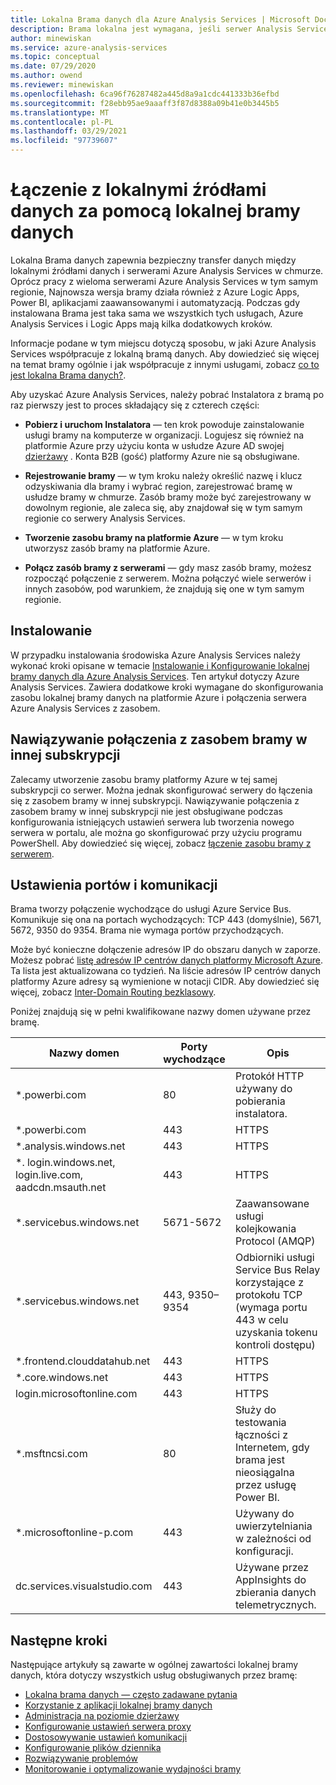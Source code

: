 ```yaml
---
title: Lokalna Brama danych dla Azure Analysis Services | Microsoft Docs
description: Brama lokalna jest wymagana, jeśli serwer Analysis Services na platformie Azure będzie łączył się z lokalnymi źródłami danych.
author: minewiskan
ms.service: azure-analysis-services
ms.topic: conceptual
ms.date: 07/29/2020
ms.author: owend
ms.reviewer: minewiskan
ms.openlocfilehash: 6ca96f76287482a445d8a9a1cdc441333b36efbd
ms.sourcegitcommit: f28ebb95ae9aaaff3f87d8388a09b41e0b3445b5
ms.translationtype: MT
ms.contentlocale: pl-PL
ms.lasthandoff: 03/29/2021
ms.locfileid: "97739607"
---
```

# <a name="connecting-to-on-premises-data-sources-with-on-premises-data-gateway"></a>Łączenie z lokalnymi źródłami danych za pomocą lokalnej bramy danych

Lokalna Brama danych zapewnia bezpieczny transfer danych między lokalnymi źródłami danych i serwerami Azure Analysis Services w chmurze. Oprócz pracy z wieloma serwerami Azure Analysis Services w tym samym regionie, Najnowsza wersja bramy działa również z Azure Logic Apps, Power BI, aplikacjami zaawansowanymi i automatyzacją. Podczas gdy instalowana Brama jest taka sama we wszystkich tych usługach, Azure Analysis Services i Logic Apps mają kilka dodatkowych kroków.

Informacje podane w tym miejscu dotyczą sposobu, w jaki Azure Analysis Services współpracuje z lokalną bramą danych. Aby dowiedzieć się więcej na temat bramy ogólnie i jak współpracuje z innymi usługami, zobacz [co to jest lokalna Brama danych?](/data-integration/gateway/service-gateway-onprem).

Aby uzyskać Azure Analysis Services, należy pobrać Instalatora z bramą po raz pierwszy jest to proces składający się z czterech części:

- **Pobierz i uruchom Instalatora** — ten krok powoduje zainstalowanie usługi bramy na komputerze w organizacji. Logujesz się również na platformie Azure przy użyciu konta w usłudze Azure AD swojej [dzierżawy](/previous-versions/azure/azure-services/jj573650(v=azure.100)#what-is-an-azure-ad-tenant) . Konta B2B (gość) platformy Azure nie są obsługiwane.

- **Rejestrowanie bramy** — w tym kroku należy określić nazwę i klucz odzyskiwania dla bramy i wybrać region, zarejestrować bramę w usłudze bramy w chmurze. Zasób bramy może być zarejestrowany w dowolnym regionie, ale zaleca się, aby znajdował się w tym samym regionie co serwery Analysis Services. 

- **Tworzenie zasobu bramy na platformie Azure** — w tym kroku utworzysz zasób bramy na platformie Azure.

- **Połącz zasób bramy z serwerami** — gdy masz zasób bramy, możesz rozpocząć połączenie z serwerem. Można połączyć wiele serwerów i innych zasobów, pod warunkiem, że znajdują się one w tym samym regionie.

## <a name="installing"></a>Instalowanie

W przypadku instalowania środowiska Azure Analysis Services należy wykonać kroki opisane w temacie [Instalowanie i Konfigurowanie lokalnej bramy danych dla Azure Analysis Services](analysis-services-gateway-install.md). Ten artykuł dotyczy Azure Analysis Services. Zawiera dodatkowe kroki wymagane do skonfigurowania zasobu lokalnej bramy danych na platformie Azure i połączenia serwera Azure Analysis Services z zasobem.

## <a name="connecting-to-a-gateway-resource-in-a-different-subscription"></a>Nawiązywanie połączenia z zasobem bramy w innej subskrypcji

Zalecamy utworzenie zasobu bramy platformy Azure w tej samej subskrypcji co serwer. Można jednak skonfigurować serwery do łączenia się z zasobem bramy w innej subskrypcji. Nawiązywanie połączenia z zasobem bramy w innej subskrypcji nie jest obsługiwane podczas konfigurowania istniejących ustawień serwera lub tworzenia nowego serwera w portalu, ale można go skonfigurować przy użyciu programu PowerShell. Aby dowiedzieć się więcej, zobacz [łączenie zasobu bramy z serwerem](analysis-services-gateway-install.md#connect-gateway-resource-to-server).

## <a name="ports-and-communication-settings"></a>Ustawienia portów i komunikacji

Brama tworzy połączenie wychodzące do usługi Azure Service Bus. Komunikuje się ona na portach wychodzących: TCP 443 (domyślnie), 5671, 5672, 9350 do 9354.  Brama nie wymaga portów przychodzących.

Może być konieczne dołączenie adresów IP do obszaru danych w zaporze. Możesz pobrać [listę adresów IP centrów danych platformy Microsoft Azure](https://www.microsoft.com/download/details.aspx?id=56519). Ta lista jest aktualizowana co tydzień. Na liście adresów IP centrów danych platformy Azure adresy są wymienione w notacji CIDR. Aby dowiedzieć się więcej, zobacz [Inter-Domain Routing bezklasowy](https://en.wikipedia.org/wiki/Classless_Inter-Domain_Routing).

Poniżej znajdują się w pełni kwalifikowane nazwy domen używane przez bramę.

| Nazwy domen | Porty wychodzące | Opis |
| --- | --- | --- |
| *.powerbi.com |80 |Protokół HTTP używany do pobierania instalatora. |
| *.powerbi.com |443 |HTTPS |
| *.analysis.windows.net |443 |HTTPS |
| *. login.windows.net, login.live.com, aadcdn.msauth.net |443 |HTTPS |
| *.servicebus.windows.net |5671-5672 |Zaawansowane usługi kolejkowania Protocol (AMQP) |
| *.servicebus.windows.net |443, 9350–9354 |Odbiorniki usługi Service Bus Relay korzystające z protokołu TCP (wymaga portu 443 w celu uzyskania tokenu kontroli dostępu) |
| *.frontend.clouddatahub.net |443 |HTTPS |
| *.core.windows.net |443 |HTTPS |
| login.microsoftonline.com |443 |HTTPS |
| *.msftncsi.com |80 |Służy do testowania łączności z Internetem, gdy brama jest nieosiągalna przez usługę Power BI. |
| *.microsoftonline-p.com |443 |Używany do uwierzytelniania w zależności od konfiguracji. |
| dc.services.visualstudio.com    |443 |Używane przez AppInsights do zbierania danych telemetrycznych. |

## <a name="next-steps"></a>Następne kroki 

Następujące artykuły są zawarte w ogólnej zawartości lokalnej bramy danych, która dotyczy wszystkich usług obsługiwanych przez bramę:

* [Lokalna brama danych — często zadawane pytania](/data-integration/gateway/service-gateway-onprem-faq)   
* [Korzystanie z aplikacji lokalnej bramy danych](/data-integration/gateway/service-gateway-app)   
* [Administracja na poziomie dzierżawy](/data-integration/gateway/service-gateway-tenant-level-admin)
* [Konfigurowanie ustawień serwera proxy](/data-integration/gateway/service-gateway-proxy)   
* [Dostosowywanie ustawień komunikacji](/data-integration/gateway/service-gateway-communication)   
* [Konfigurowanie plików dziennika](/data-integration/gateway/service-gateway-log-files)   
* [Rozwiązywanie problemów](/data-integration/gateway/service-gateway-tshoot)
* [Monitorowanie i optymalizowanie wydajności bramy](/data-integration/gateway/service-gateway-performance)
